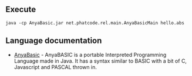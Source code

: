 ## Execute

`java -cp AnyaBasic.jar net.phatcode.rel.main.AnyaBasicMain hello.abs`

## Language documentation

* [AnyaBasic](https://github.com/relminator/AnyaBasic) - AnyaBASIC is a portable Interpreted Programming Language made in Java. It has a syntax similar to BASIC with a bit of C, Javascript and PASCAL thrown in.